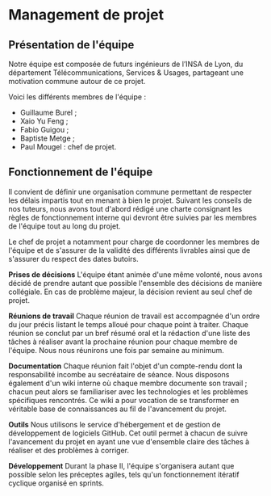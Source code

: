 # Management de projet

## Présentation de l'équipe

Notre équipe est composée de futurs ingénieurs de l’INSA de Lyon, du département Télécommunications, Services & Usages, partageant une motivation commune autour de ce projet.

Voici les différents membres de l'équipe :

- Guillaume Burel ;
- Xaio Yu Feng ;
- Fabio Guigou ;
- Baptiste Metge ;
- Paul Mougel : chef de projet.

## Fonctionnement de l'équipe

Il convient de définir une organisation commune permettant de respecter les délais impartis tout en menant à bien le projet. Suivant les conseils de nos tuteurs, nous avons tout d'abord rédigé une charte consignant les règles de fonctionnement interne qui devront être suivies par les membres de l'équipe tout au long du projet.

Le chef de projet a notamment pour  charge de coordonner les membres de l'équipe et de s'assurer de la validité des différents livrables ainsi que de s'assurer du respect des dates butoirs.

**Prises de décisions** L'équipe étant animée d'une même volonté, nous avons décidé de prendre autant que possible l'ensemble des décisions de manière collégiale. En cas de problème majeur, la décision revient au seul chef de projet.

**Réunions de travail** Chaque réunion de travail est accompagnée d'un ordre du jour précis listant le temps alloué pour chaque point à traiter. Chaque réunion se conclut par un bref résumé oral et la rédaction d'une liste des tâches à réaliser avant la prochaine réunion pour chaque membre de l'équipe. Nous nous réunirons une fois par semaine au minimum.

**Documentation** Chaque réunion fait l'objet d'un compte-rendu dont la responsabilité incombe au secréataire de séance. Nous disposons également d'un wiki interne où chaque membre documente son travail ; chacun peut alors se familiariser avec les technologies et les problèmes spécifiques rencontrés. Ce wiki a pour vocation de se transformer en véritable base de connaissances au fil de l'avancement du projet.

**Outils** Nous utilisons le service d'hébergement et de gestion de développement de logiciels GitHub. Cet outil permet à chacun de suivre l'avancement du projet en ayant une vue d'ensemble claire des tâches à réaliser et des problèmes à corriger.

**Développement** Durant la phase II, l'équipe s'organisera autant que possible selon les préceptes agiles, tels qu'un fonctionnement itératif cyclique organisé en sprints.

